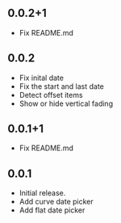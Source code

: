 ## 0.0.2+1

- Fix README.md

## 0.0.2

- Fix inital date
- Fix the start and last date
- Detect offset items
- Show or hide vertical fading

## 0.0.1+1

- Fix README.md

## 0.0.1

- Initial release.
- Add curve date picker
- Add flat date picker
